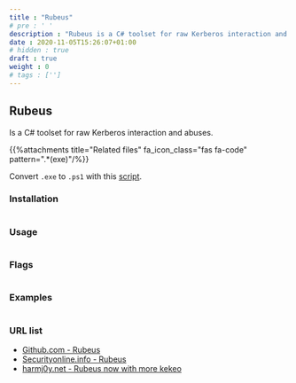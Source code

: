 ```yaml
---
title : "Rubeus"
# pre : ' '
description : "Rubeus is a C# toolset for raw Kerberos interaction and abuses."
date : 2020-11-05T15:26:07+01:00
# hidden : true
draft : true
weight : 0
# tags : ['']
---
```


## Rubeus

Is a C# toolset for raw Kerberos interaction and abuses.

{{%attachments title="Related files" fa_icon_class="fas fa-code" pattern=".*(exe)"/%}}

Convert `.exe` to `.ps1` with this [script](https://raw.githubusercontent.com/LuemmelSec/Pentest-Tools-Collection/main/tools/convert_rubeus_to_ps1.ps1).

### Installation

```plain

```

### Usage

```plain

```

### Flags

```plain

```

### Examples

```plain

```

### URL list

* [Github.com - Rubeus](https://github.com/GhostPack/Rubeus)
* [Securityonline.info - Rubeus](https://securityonline.info/rubeus/)
* [harmj0y.net - Rubeus now with more kekeo](http://www.harmj0y.net/blog/redteaming/rubeus-now-with-more-kekeo/)

